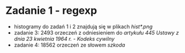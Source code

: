 Zadanie 1 - regexp
==================

- histogramy do zadań 1 i 2 znajdują się w plikach _hist*.png_
- zadanie 3: 2493 orzeczeń z odniesieniem do *artykułu 445 Ustawy z dnia 23 kwietnia 1964 r. - Kodeks cywilny*
- zadanie 4: 18562 orzeczeń ze słowem *szkoda*